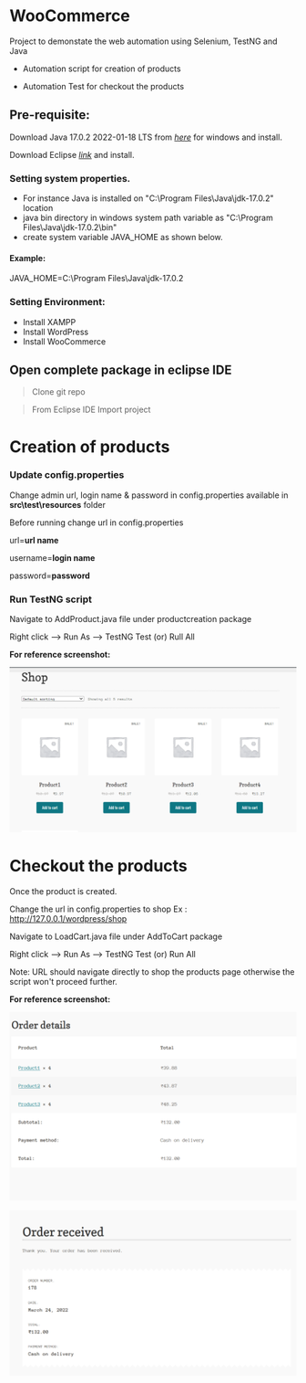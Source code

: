 # WooCommerce

Project to demonstate the web automation using Selenium, TestNG and Java

-   Automation script for creation of products 

-   Automation Test for checkout the products


## Pre-requisite:
Download Java 17.0.2 2022-01-18 LTS from [_here_](https://download.oracle.com/java/17/latest/jdk-17_windows-x64_bin.exe) for windows and install.

Download Eclipse [_link_](https://www.eclipse.org/downloads/) and install.

### Setting system properties.
- For instance Java is installed on "C:\Program Files\Java\jdk-17.0.2" location  
- java bin directory in windows system path variable as "C:\Program Files\Java\jdk-17.0.2\bin"
- create system variable JAVA_HOME as shown below.

#### Example:
JAVA_HOME=C:\Program Files\Java\jdk-17.0.2

### Setting Environment:
- Install XAMPP  
- Install WordPress
- Install WooCommerce


## Open complete package in eclipse IDE

> Clone git repo

> From Eclipse IDE Import project 

# Creation of products 

### Update config.properties
Change admin url, login name & password in config.properties available in **src\test\resources** folder

Before running change url in config.properties

url=**url name**

username=**login name**

password=**password**

### Run TestNG script

Navigate to AddProduct.java file under productcreation package 

Right click --> Run As --> TestNG Test (or) Rull All

**For reference screenshot:**

![AddProduct screenshot](./src/img/addproduct.png)

# Checkout the products

Once the product is created.

Change the url in config.properties to shop Ex : http://127.0.0.1/wordpress/shop

Navigate to LoadCart.java file under AddToCart package 

Right click --> Run As --> TestNG Test (or) Run All 

Note: URL should navigate directly to shop the products page otherwise the script won't proceed further.

**For reference screenshot:**

![OrderDetails screenshot](./src/img/orderdetail.png)

![OrderRecived screenshot](./src/img/orderrecived.png)














